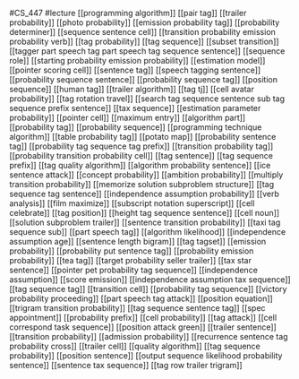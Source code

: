 #CS_447
#lecture
[[programming algorithm]]
[[pair tag]]
[[trailer probability]]
[[photo probability]]
[[emission probability tag]]
[[probability determiner]]
[[sequence sentence cell]]
[[transition probability emission probability verb]]
[[tag probability]]
[[tag sequence]]
[[subset transition]]
[[tagger part speech tag part speech tag sequence sentence]]
[[sequence role]]
[[starting probability emission probability]]
[[estimation model]]
[[pointer scoring cell]]
[[sentence tag]]
[[speech tagging sentence]]
[[probability sequence sentence]]
[[probability sequence tag]]
[[position sequence]]
[[human tag]]
[[trailer algorithm]]
[[tag tj]]
[[cell avatar probability]]
[[tag rotation travel]]
[[search tag sequence sentence sub tag sequence prefix sentence]]
[[tax sequence]]
[[estimation parameter probability]]
[[pointer cell]]
[[maximum entry]]
[[algorithm part]]
[[probability tag]]
[[probability sequence]]
[[programming technique algorithm]]
[[table probability tag]]
[[potato map]]
[[probability sentence tag]]
[[probability tag sequence tag prefix]]
[[transition probability tag]]
[[probability transition probability cell]]
[[tag sentence]]
[[tag sequence prefix]]
[[tag quality algorithm]]
[[algorithm probability sentence]]
[[ice sentence attack]]
[[concept probability]]
[[ambition probability]]
[[multiply transition probability]]
[[memorize solution subproblem structure]]
[[tag sequence tag sentence]]
[[independence assumption probability]]
[[verb analysis]]
[[film maximize]]
[[subscript notation superscript]]
[[cell celebrate]]
[[tag position]]
[[height tag sequence sentence]]
[[cell noun]]
[[solution subproblem trailer]]
[[sentence transition probability]]
[[taxi tag sequence sub]]
[[part speech tag]]
[[algorithm likelihood]]
[[independence assumption age]]
[[sentence length bigram]]
[[tag tagset]]
[[emission probability]]
[[probability put sentence tag]]
[[probability emission probability]]
[[tea tag]]
[[target probability seller trailer]]
[[tax star sentence]]
[[pointer pet probability tag sequence]]
[[independence assumption]]
[[score emission]]
[[independence assumption tax sequence]]
[[tag sequence tag]]
[[transition cell]]
[[probability tag sequence]]
[[victory probability proceeding]]
[[part speech tag attack]]
[[position equation]]
[[trigram transition probability]]
[[tag sequence sentence tag]]
[[spec appointment]]
[[probability prefix]]
[[cell probability]]
[[tag attack]]
[[cell correspond task sequence]]
[[position attack green]]
[[trailer sentence]]
[[transition probability]]
[[admission probability]]
[[recurrence sentence tag probability cross]]
[[trailer cell]]
[[quality algorithm]]
[[tag sequence probability]]
[[position sentence]]
[[output sequence likelihood probability sentence]]
[[sentence tax sequence]]
[[tag row trailer trigram]]
